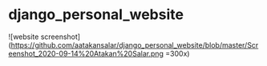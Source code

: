 # django_personal_website

![website screenshot](https://github.com/aatakansalar/django_personal_website/blob/master/Screenshot_2020-09-14%20Atakan%20Salar.png =300x)
